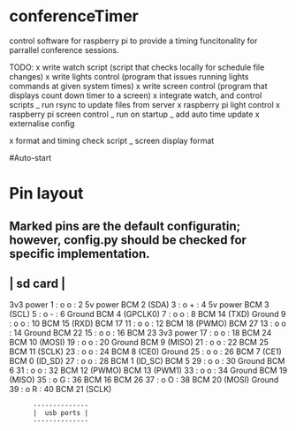 # conferenceTimer
control software for raspberry pi to provide a timing funcitonality for parrallel conference sessions.

TODO:
x write watch script (script that checks locally for schedule file changes)
x write lights control (program that issues running lights commands at given system times)
x write screen control (program that displays count down timer to a screen)
x integrate watch, and control scripts
_ run rsync to update files from server
x raspberry pi light control
x raspberry pi screen control
_ run on startup
_ add auto time update
x externalise config

x format and timing check script
_ screen display format

#Auto-start



# Pin layout
Marked pins are the default configuratin; however, config.py should be checked for specific implementation.
 -----------
 | sd card |
 -----------

3v3 power         1 : o o : 2         5v power
BCM 2 (SDA)       3 : o + : 4         5v power
BCM 3 (SCL)       5 : o - : 6           Ground
BCM 4 (GPCLK0)    7 : o o : 8     BCM 14 (TXD)
Ground            9 : o o : 10    BCM 15 (RXD)
BCM 17           11 : o o : 12   BCM 18 (PWMO)
BCM 27           13 : o o : 14          Ground 
BCM 22           15 : o o : 16          BCM 23
3v3 power        17 : o o : 18          BCM 24
BCM 10 (MOSI)    19 : o o : 20          Ground 
BCM 9 (MISO)     21 : o o : 22          BCM 25
BCM 11 (SCLK)    23 : o o : 24     BCM 8 (CE0)
Ground           25 : o o : 26     BCM 7 (CE1)
BCM 0 (ID_SD)    27 : o o : 28   BCM 1 (ID_SC)
BCM 5            29 : o o : 30          Ground
BCM 6            31 : o o : 32   BCM 12 (PWMO)
BCM 13 (PWM1)    33 : o o : 34          Ground
BCM 19 (MISO)    35 : o G : 36          BCM 16
BCM 26           37 : o O : 38   BCM 20 (MOSI)
Ground           39 : o R : 40   BCM 21 (SCLK)

          --------------
          |  usb ports |
          --------------
